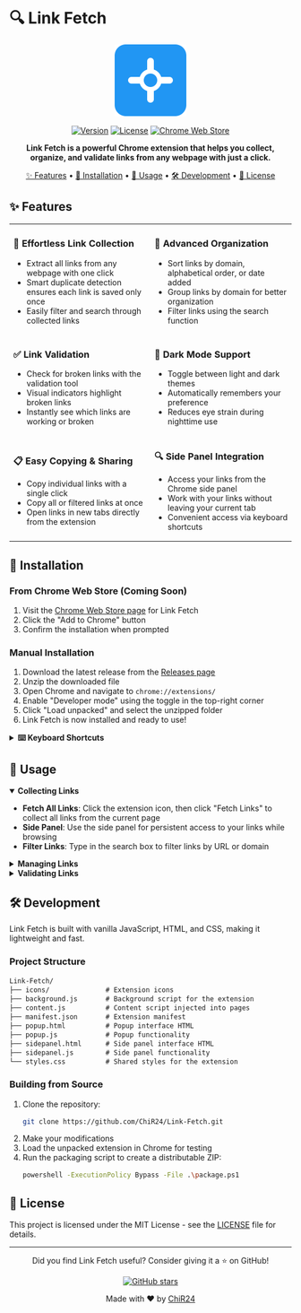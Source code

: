 # 🔍 Link Fetch 

<div align="center">

![Link Fetch Logo](icons/icon128.png)

[![Version](https://img.shields.io/badge/version-1.0-blue.svg)](https://github.com/ChiR24/Link-Fetch/releases/tag/v1.0)
[![License](https://img.shields.io/badge/license-MIT-green.svg)](https://opensource.org/licenses/MIT)
[![Chrome Web Store](https://img.shields.io/badge/Chrome%20Web%20Store-v1.0-orange.svg)](https://github.com/ChiR24/Link-Fetch/releases/tag/v1.0)

**Link Fetch is a powerful Chrome extension that helps you collect, organize, and validate links from any webpage with just a click.**

[✨ Features](#features) • 
[🚀 Installation](#installation) • 
[📖 Usage](#usage) • 
[🛠️ Development](#development) • 
[📜 License](#license)

</div>

## ✨ Features

<table>
  <tr>
    <td width="50%">
      <h3>🔎 Effortless Link Collection</h3>
      <ul>
        <li>Extract all links from any webpage with one click</li>
        <li>Smart duplicate detection ensures each link is saved only once</li>
        <li>Easily filter and search through collected links</li>
      </ul>
    </td>
    <td width="50%">
      <h3>🔄 Advanced Organization</h3>
      <ul>
        <li>Sort links by domain, alphabetical order, or date added</li>
        <li>Group links by domain for better organization</li>
        <li>Filter links using the search function</li>
      </ul>
    </td>
  </tr>
  <tr>
    <td width="50%">
      <h3>✅ Link Validation</h3>
      <ul>
        <li>Check for broken links with the validation tool</li>
        <li>Visual indicators highlight broken links</li>
        <li>Instantly see which links are working or broken</li>
      </ul>
    </td>
    <td width="50%">
      <h3>🌙 Dark Mode Support</h3>
      <ul>
        <li>Toggle between light and dark themes</li>
        <li>Automatically remembers your preference</li>
        <li>Reduces eye strain during nighttime use</li>
      </ul>
    </td>
  </tr>
  <tr>
    <td width="50%">
      <h3>📋 Easy Copying & Sharing</h3>
      <ul>
        <li>Copy individual links with a single click</li>
        <li>Copy all or filtered links at once</li>
        <li>Open links in new tabs directly from the extension</li>
      </ul>
    </td>
    <td width="50%">
      <h3>🔍 Side Panel Integration</h3>
      <ul>
        <li>Access your links from the Chrome side panel</li>
        <li>Work with your links without leaving your current tab</li>
        <li>Convenient access via keyboard shortcuts</li>
      </ul>
    </td>
  </tr>
</table>

## 🚀 Installation

### From Chrome Web Store (Coming Soon)
1. Visit the [Chrome Web Store page](#) for Link Fetch
2. Click the "Add to Chrome" button
3. Confirm the installation when prompted

### Manual Installation
1. Download the latest release from the [Releases page](https://github.com/ChiR24/Link-Fetch/releases)
2. Unzip the downloaded file
3. Open Chrome and navigate to `chrome://extensions/`
4. Enable "Developer mode" using the toggle in the top-right corner
5. Click "Load unpacked" and select the unzipped folder
6. Link Fetch is now installed and ready to use!

<details>
<summary><b>⌨️ Keyboard Shortcuts</b></summary>

Configure keyboard shortcuts to make Link Fetch even more convenient:
1. Go to `chrome://extensions/shortcuts`
2. Find "Link Fetch" in the list
3. Set shortcuts for:
   - Opening the popup
   - Toggling the side panel
   - Fetching links from the current page

</details>

## 📖 Usage

<details open>
<summary><b>Collecting Links</b></summary>

* **Fetch All Links**: Click the extension icon, then click "Fetch Links" to collect all links from the current page
* **Side Panel**: Use the side panel for persistent access to your links while browsing
* **Filter Links**: Type in the search box to filter links by URL or domain

</details>

<details>
<summary><b>Managing Links</b></summary>

* **Sort Links**: Change the sorting order using the dropdown menu
* **Delete Links**: Remove individual links using the delete button
* **Clear All**: Use the "Clear" button to remove all saved links
* **Copy Links**: Copy individual links by clicking on them, or use "Copy All" to copy all links

</details>

<details>
<summary><b>Validating Links</b></summary>

* Click the "Check Links" button to validate if links are still active
* Broken links will be highlighted with a warning indicator
* The validation process runs in the background without interrupting your browsing

</details>

## 🛠️ Development

Link Fetch is built with vanilla JavaScript, HTML, and CSS, making it lightweight and fast.

### Project Structure
```
Link-Fetch/
├── icons/              # Extension icons
├── background.js       # Background script for the extension
├── content.js          # Content script injected into pages
├── manifest.json       # Extension manifest
├── popup.html          # Popup interface HTML
├── popup.js            # Popup functionality
├── sidepanel.html      # Side panel interface HTML
├── sidepanel.js        # Side panel functionality
└── styles.css          # Shared styles for the extension
```

### Building from Source
1. Clone the repository:
   ```bash
   git clone https://github.com/ChiR24/Link-Fetch.git
   ```
2. Make your modifications
3. Load the unpacked extension in Chrome for testing
4. Run the packaging script to create a distributable ZIP:
   ```bash
   powershell -ExecutionPolicy Bypass -File .\package.ps1
   ```

## 📜 License

This project is licensed under the MIT License - see the [LICENSE](LICENSE) file for details.

---

<div align="center">
  <p>Did you find Link Fetch useful? Consider giving it a ⭐ on GitHub!</p>
  
  <a href="https://github.com/ChiR24/Link-Fetch">
    <img src="https://img.shields.io/github/stars/ChiR24/Link-Fetch?style=social" alt="GitHub stars">
  </a>
  
  <p>Made with ❤️ by <a href="https://github.com/ChiR24">ChiR24</a></p>
</div> 